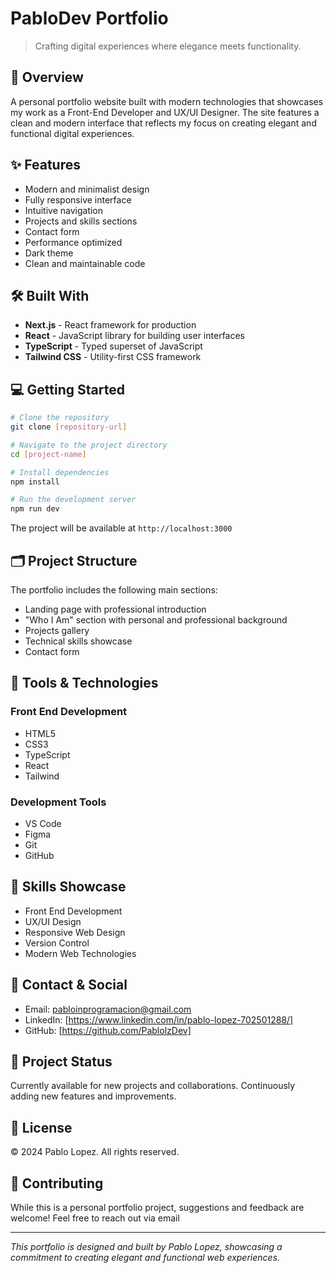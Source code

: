 # PabloDev Portfolio

> Crafting digital experiences where elegance meets functionality.

## 🚀 Overview

A personal portfolio website built with modern technologies that showcases my work as a Front-End Developer and UX/UI Designer. The site features a clean and modern interface that reflects my focus on creating elegant and functional digital experiences.

## ✨ Features

- Modern and minimalist design
- Fully responsive interface
- Intuitive navigation
- Projects and skills sections
- Contact form
- Performance optimized
- Dark theme
- Clean and maintainable code

## 🛠️ Built With

- **Next.js** - React framework for production
- **React** - JavaScript library for building user interfaces
- **TypeScript** - Typed superset of JavaScript
- **Tailwind CSS** - Utility-first CSS framework

## 💻 Getting Started

```bash
# Clone the repository
git clone [repository-url]

# Navigate to the project directory
cd [project-name]

# Install dependencies
npm install

# Run the development server
npm run dev
```

The project will be available at `http://localhost:3000`

## 🗂️ Project Structure

The portfolio includes the following main sections:
- Landing page with professional introduction
- "Who I Am" section with personal and professional background
- Projects gallery
- Technical skills showcase
- Contact form

## 🔧 Tools & Technologies

### Front End Development
- HTML5
- CSS3
- TypeScript
- React
- Tailwind

### Development Tools
- VS Code
- Figma
- Git
- GitHub

## 🌟 Skills Showcase

- Front End Development
- UX/UI Design
- Responsive Web Design
- Version Control
- Modern Web Technologies

## 📱 Contact & Social

- Email: pabloinprogramacion@gmail.com
- LinkedIn: [https://www.linkedin.com/in/pablo-lopez-702501288/]
- GitHub: [https://github.com/PablolzDev]

## 🔨 Project Status

Currently available for new projects and collaborations. Continuously adding new features and improvements.

## 📄 License

© 2024 Pablo Lopez. All rights reserved.

## 🤝 Contributing

While this is a personal portfolio project, suggestions and feedback are welcome! Feel free to reach out via email 

---
*This portfolio is designed and built by Pablo Lopez, showcasing a commitment to creating elegant and functional web experiences.*

